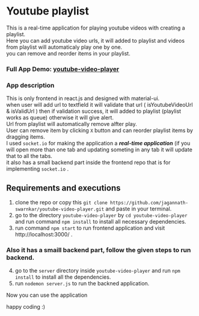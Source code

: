 # Youtube playlist
This is a real-time application for playing youtube videos with creating a playlist. <br/>
Here you can add youtube video urls, it will added to playlist and videos from playlist will automaticaly play one by one.<br/>
you can remove and reorder items in your playlist. <br/>

### Full App Demo: <a href="http://13.126.28.110:8030/"> youtube-video-player </a>

### App description
This is only frontend in react.js and designed with material-ui. <br/>
when user will add url to textfield it will validate that url ( isYoutubeVideoUrl & isValidUrl ) then if validation success, it will added to playlist (playlist works as queue) otherwise it will give alert. <br/>
Url from playlist will automatically remove alfter play.<br/>
User can remove item by clicking `X` button and can reorder playlist items by dragging items. <br/>
I used `socket.io` for making the application a ***real-time application*** (if you will open more than one tab and updating someting in any tab it will update that to all the tabs.<br/>
it also has a small backend part inside the frontend repo that is for implementing `socket.io` . <br/>

## Requirements and executions
1. clone the repo or copy this `git clone https://github.com/jagannath-swarnkar/youtube-video-player.git` and paste in your terminal.
2. go to the directory `youtube-video-player` by `cd youtube-video-player` and run command `npm install` to install all necessary dependencies. <br/>
3. run command `npm start` to run frontend application and visit http://localhost:3000/ .

### Also it has a smaill backend part, follow the given steps to run backend.
4. go to the `server` directory inside `youtube-video-player` and run `npm install` to install all the dependencies. <br/>
5. run `nodemon server.js` to run the backned application.

Now you can use the application 

happy coding :)

